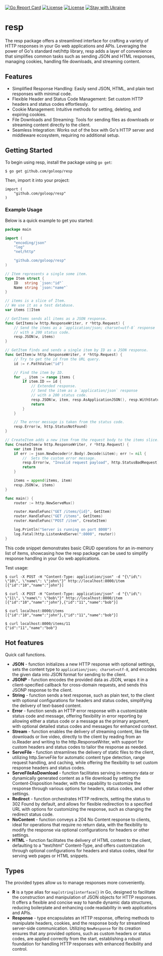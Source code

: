 [![Go Report Card](https://goreportcard.com/badge/github.com/goloop/resp)](https://goreportcard.com/report/github.com/goloop/resp) [![License](https://img.shields.io/badge/license-MIT-brightgreen)](https://github.com/goloop/resp/blob/master/LICENSE) [![License](https://img.shields.io/badge/godoc-YES-green)](https://godoc.org/github.com/goloop/resp) [![Stay with Ukraine](https://img.shields.io/static/v1?label=Stay%20with&message=Ukraine%20♥&color=ffD700&labelColor=0057B8&style=flat)](https://u24.gov.ua/)


# resp

The resp package offers a streamlined interface for crafting a variety of HTTP responses in your Go web applications and APIs. Leveraging the power of Go's standard net/http library, resp adds a layer of convenience that simplifies common tasks such as sending JSON and HTML responses, managing cookies, handling file downloads, and streaming content.

## Features

 - Simplified Response Handling: Easily send JSON, HTML, and plain text responses with minimal code.
 - Flexible Header and Status Code Management: Set custom HTTP headers and status codes effortlessly.
 - Cookie Management: Intuitive methods for setting, deleting, and expiring cookies.
 - File Downloads and Streaming: Tools for sending files as downloads or streaming content directly to the client.
 - Seamless Integration: Works out of the box with Go's HTTP server and middleware ecosystem, requiring no additional setup.

## Getting Started

To begin using resp, install the package using `go get`:

```
$ go get github.com/goloop/resp
```

Then, import it into your project:

```
import (
	"github.com/goloop/resp"
)
```

### Example Usage

Below is a quick example to get you started:

```go
package main

import (
	"encoding/json"
	"log"
	"net/http"

	"github.com/goloop/resp"
)

// Item represents a single some item.
type Item struct {
	ID   string `json:"id"`
	Name string `json:"name"`
}

// items is a slice of Item.
// We use it as a test database.
var items []Item

// GetItems sends all items as a JSON response.
func GetItems(w http.ResponseWriter, r *http.Request) {
	// Send the items as a `application/json; charset=utf-8` response
	// with a 200 status code.
	resp.JSON(w, items)
}

// GetItem finds and sends a single item by ID as a JSON response.
func GetItem(w http.ResponseWriter, r *http.Request) {
	// Try to get the id from the URL query.
	id := r.PathValue("id")

	// Find the item by ID.
	for _, item := range items {
		if item.ID == id {
			// Extended response.
			// Send the item as a `application/json` response
			// with a 200 status code.
			resp.JSON(w, item, resp.AsApplicationJSON(), resp.WithStatusOK())
			return
		}
	}

	// The error message is taken from the status code.
	resp.Error(w, http.StatusNotFound)
}

// CreateItem adds a new item from the request body to the items slice.
func CreateItem(w http.ResponseWriter, r *http.Request) {
	var item Item
	if err := json.NewDecoder(r.Body).Decode(&item); err != nil {
		//  Sets the custom error message.
		resp.Error(w, "Invalid request payload", http.StatusBadRequest)
		return
	}

	items = append(items, item)
	resp.JSON(w, items)
}

func main() {
	router := http.NewServeMux()

	router.HandleFunc("GET /items/{id}", GetItem)
	router.HandleFunc("GET /items", GetItems)
	router.HandleFunc("POST /item", CreateItem)

	log.Println("Server is running on port 8000")
	log.Fatal(http.ListenAndServe(":8000", router))
}
```

This code snippet demonstrates basic CRUD operations for an in-memory list of items, showcasing how the resp package can be used to simplify response handling in your Go web applications.

Test usage:

```
$ curl -X POST -H "Content-Type: application/json" -d "{\"id\": \"10\", \"name\": \"john\"}" http://localhost:8000/item
[{"id":"10","name":"john"}]

$ curl -X POST -H "Content-Type: application/json" -d "{\"id\": \"11\", \"name\": \"bob\"}" http://localhost:8000/item
[{"id":"10","name":"john"},{"id":"11","name":"bob"}]

$ curl localhost:8000/items
[{"id":"10","name":"john"},{"id":"11","name":"bob"}]

$ curl localhost:8000/items/11
{"id":"11","name":"bob"}
```

## Hot features

Quick call functions.

 - **JSON** - function initializes a new HTTP response with optional settings, sets the content type to `application/json; charset=utf-8`, and encodes the given data into JSON format for sending to the client.
 - **JSONP** - function encodes the provided data as JSON, wraps it in a client-specified callback for cross-domain requests, and sends this JSONP response to the client.
 - **String** - function sends a text response, such as plain text, to the client with optional configurations for headers and status codes, simplifying the delivery of text-based content.
 - **Error** - function sends an HTTP error response with a customizable status code and message, offering flexibility in error reporting by allowing either a status code or a message as the primary argument, with optional detailed status codes and messages for enhanced context.
 - **Stream** - function enables the delivery of streaming content, like file downloads or live video, directly to the client by reading from an io.Reader and writing to the http.ResponseWriter, with support for custom headers and status codes to tailor the response as needed.
 - **ServeFile** - function streamlines the delivery of static files to the client, utilizing http.ServeFile for automatic content type detection, range request handling, and caching, while offering the flexibility to set custom response headers and status codes.
 - **ServeFileAsDownload** - function facilitates serving in-memory data or dynamically generated content as a file download by setting the Content-Disposition header, with the capability to customize the response through various options for headers, status codes, and other settings.
 - **Redirect** - function orchestrates HTTP redirects, setting the status to 302 Found by default, and allows for flexible redirection to a specified URL with options for customizing the response, such as changing the redirect status code.
 - **NoContent** - function conveys a 204 No Content response to clients, ideal for operations that require no return data, with the flexibility to modify the response via optional configurations for headers or other settings.
 - **HTML** - function facilitates the delivery of HTML content to the client, defaulting to a "text/html" Content-Type, and offers customization through optional configurations for headers and status codes, ideal for serving web pages or HTML snippets.

## Types

The provided types allow us to manage responses more conveniently.

 - **R** is a type alias for `map[string]interface{}` in Go, designed to facilitate the construction and manipulation of JSON objects for HTTP responses. It offers a flexible and concise way to handle dynamic data structures, reducing boilerplate and enhancing code readability in web applications and APIs.
 - **Response** - type encapsulates an HTTP response, offering methods to manipulate headers, cookies, and the response body for streamlined server-side communication. Utilizing `NewResponse` for its creation ensures that any provided options, such as custom headers or status codes, are applied correctly from the start, establishing a robust foundation for handling HTTP responses with enhanced flexibility and control.